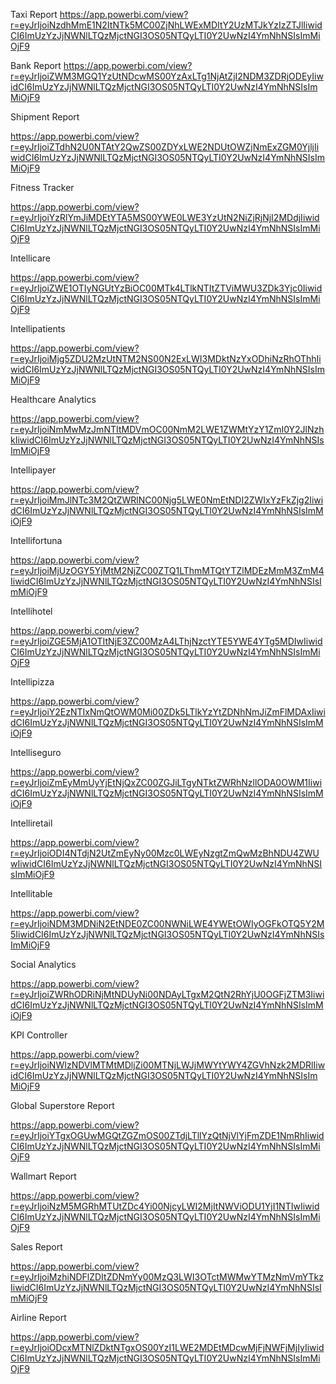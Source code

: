 Taxi Report
  https://app.powerbi.com/view?r=eyJrIjoiNzdhMmE1N2ItNTk5MC00ZjNhLWExMDItY2UzMTJkYzIzZTJlIiwidCI6ImUzYzJjNWNlLTQzMjctNGI3OS05NTQyLTI0Y2UwNzI4YmNhNSIsImMiOjF9

Bank Report
https://app.powerbi.com/view?r=eyJrIjoiZWM3MGQ1YzUtNDcwMS00YzAxLTg1NjAtZjI2NDM3ZDRjODEyIiwidCI6ImUzYzJjNWNlLTQzMjctNGI3OS05NTQyLTI0Y2UwNzI4YmNhNSIsImMiOjF9

Shipment Report

https://app.powerbi.com/view?r=eyJrIjoiZTdhN2U0NTAtY2QwZS00ZDYxLWE2NDUtOWZjNmExZGM0YjljIiwidCI6ImUzYzJjNWNlLTQzMjctNGI3OS05NTQyLTI0Y2UwNzI4YmNhNSIsImMiOjF9

Fitness Tracker

https://app.powerbi.com/view?r=eyJrIjoiYzRlYmJiMDEtYTA5MS00YWE0LWE3YzUtN2NiZjRjNjI2MDdjIiwidCI6ImUzYzJjNWNlLTQzMjctNGI3OS05NTQyLTI0Y2UwNzI4YmNhNSIsImMiOjF9

Intellicare

https://app.powerbi.com/view?r=eyJrIjoiZWE1OTIyNGUtYzBiOC00MTk4LTlkNTItZTViMWU3ZDk3Yjc0IiwidCI6ImUzYzJjNWNlLTQzMjctNGI3OS05NTQyLTI0Y2UwNzI4YmNhNSIsImMiOjF9

Intellipatients

https://app.powerbi.com/view?r=eyJrIjoiMjg5ZDU2MzUtNTM2NS00N2ExLWI3MDktNzYxODhiNzRhOThhIiwidCI6ImUzYzJjNWNlLTQzMjctNGI3OS05NTQyLTI0Y2UwNzI4YmNhNSIsImMiOjF9

Healthcare Analytics

https://app.powerbi.com/view?r=eyJrIjoiNmMwMzJmNTItMDVmOC00NmM2LWE1ZWMtYzY1ZmI0Y2JlNzhkIiwidCI6ImUzYzJjNWNlLTQzMjctNGI3OS05NTQyLTI0Y2UwNzI4YmNhNSIsImMiOjF9

Intellipayer

https://app.powerbi.com/view?r=eyJrIjoiMmJlNTc3M2QtZWRlNC00Njg5LWE0NmEtNDI2ZWIxYzFkZjg2IiwidCI6ImUzYzJjNWNlLTQzMjctNGI3OS05NTQyLTI0Y2UwNzI4YmNhNSIsImMiOjF9

Intellifortuna

https://app.powerbi.com/view?r=eyJrIjoiMjUzOGY5YjMtM2NjZC00ZTQ1LThmMTQtYTZlMDEzMmM3ZmM4IiwidCI6ImUzYzJjNWNlLTQzMjctNGI3OS05NTQyLTI0Y2UwNzI4YmNhNSIsImMiOjF9

Intellihotel

https://app.powerbi.com/view?r=eyJrIjoiZGE5MjA1OTItNjE3ZC00MzA4LThjNzctYTE5YWE4YTg5MDIwIiwidCI6ImUzYzJjNWNlLTQzMjctNGI3OS05NTQyLTI0Y2UwNzI4YmNhNSIsImMiOjF9

Intellipizza

https://app.powerbi.com/view?r=eyJrIjoiY2EzNTIxNmQtOWM0Mi00ZDk5LTlkYzYtZDNhNmJiZmFlMDAxIiwidCI6ImUzYzJjNWNlLTQzMjctNGI3OS05NTQyLTI0Y2UwNzI4YmNhNSIsImMiOjF9

Intelliseguro

https://app.powerbi.com/view?r=eyJrIjoiZmEyMmUyYjEtNjQxZC00ZGJiLTgyNTktZWRhNzllODA0OWM1IiwidCI6ImUzYzJjNWNlLTQzMjctNGI3OS05NTQyLTI0Y2UwNzI4YmNhNSIsImMiOjF9

Intelliretail

https://app.powerbi.com/view?r=eyJrIjoiODI4NTdjN2UtZmEyNy00Mzc0LWEyNzgtZmQwMzBhNDU4ZWUwIiwidCI6ImUzYzJjNWNlLTQzMjctNGI3OS05NTQyLTI0Y2UwNzI4YmNhNSIsImMiOjF9

Intellitable

https://app.powerbi.com/view?r=eyJrIjoiNDM3MDNiN2EtNDE0ZC00NWNiLWE4YWEtOWIyOGFkOTQ5Y2M5IiwidCI6ImUzYzJjNWNlLTQzMjctNGI3OS05NTQyLTI0Y2UwNzI4YmNhNSIsImMiOjF9

Social Analytics

https://app.powerbi.com/view?r=eyJrIjoiZWRhODRiNjMtNDUyNi00NDAyLTgxM2QtN2RhYjU0OGFjZTM3IiwidCI6ImUzYzJjNWNlLTQzMjctNGI3OS05NTQyLTI0Y2UwNzI4YmNhNSIsImMiOjF9

KPI Controller

https://app.powerbi.com/view?r=eyJrIjoiNWIzNDVlMTMtMDljZi00MTNjLWJjMWYtYWY4ZGVhNzk2MDRlIiwidCI6ImUzYzJjNWNlLTQzMjctNGI3OS05NTQyLTI0Y2UwNzI4YmNhNSIsImMiOjF9

Global Superstore Report

https://app.powerbi.com/view?r=eyJrIjoiYTgxOGUwMGQtZGZmOS00ZTdjLTllYzQtNjVlYjFmZDE1NmRhIiwidCI6ImUzYzJjNWNlLTQzMjctNGI3OS05NTQyLTI0Y2UwNzI4YmNhNSIsImMiOjF9

Wallmart Report

https://app.powerbi.com/view?r=eyJrIjoiNzM5MGRhMTUtZDc4Yi00NjcyLWI2MjItNWViODU1YjI1NTIwIiwidCI6ImUzYzJjNWNlLTQzMjctNGI3OS05NTQyLTI0Y2UwNzI4YmNhNSIsImMiOjF9

Sales Report

https://app.powerbi.com/view?r=eyJrIjoiMzhiNDFlZDItZDNmYy00MzQ3LWI3OTctMWMwYTMzNmVmYTkzIiwidCI6ImUzYzJjNWNlLTQzMjctNGI3OS05NTQyLTI0Y2UwNzI4YmNhNSIsImMiOjF9

Airline Report

https://app.powerbi.com/view?r=eyJrIjoiODcxMTNlZDktNTgxOS00YzI1LWE2MDEtMDcwMjFjNWFjMjIyIiwidCI6ImUzYzJjNWNlLTQzMjctNGI3OS05NTQyLTI0Y2UwNzI4YmNhNSIsImMiOjF9
